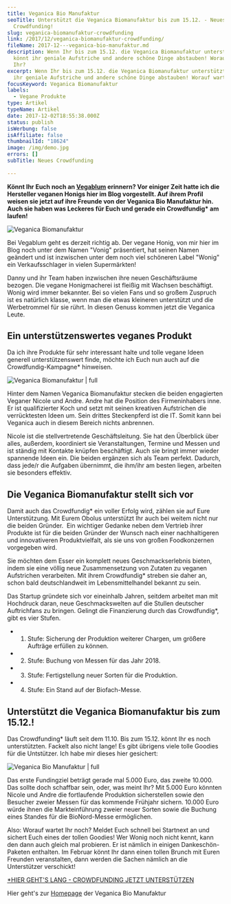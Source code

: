 ```yaml
---
title: Veganica Bio Manufaktur
seoTitle: Unterstützt die Veganica Biomanufaktur bis zum 15.12. - Neues veganes
  Crowdfunding!
slug: veganica-biomanufaktur-crowdfunding
link: /2017/12/veganica-biomanufaktur-crowdfunding/
fileName: 2017-12---veganica-bio-manufaktur.md
description: Wenn Ihr bis zum 15.12. die Veganica Biomanufaktur unterstützt,
  könnt ihr geniale Aufstriche und andere schöne Dinge abstauben! Worauf wartet
  Ihr?
excerpt: Wenn Ihr bis zum 15.12. die Veganica Biomanufaktur unterstützt, könnt
  ihr geniale Aufstriche und andere schöne Dinge abstauben! Worauf wartet Ihr?
focusKeyword: Veganica Biomanufaktur
labels:
  - Vegane Produkte
type: Artikel
typeName: Artikel
date: 2017-12-02T18:55:38.000Z
status: publish
isWerbung: false
isAffiliate: false
thumbnailId: "18624"
image: /img/demo.jpg
errors: []
subTitle: Neues Crowdfunding
  
---
```


**Könnt Ihr Euch noch an [Vegablum](/2017/04/veganer-honig-vegablum/) erinnern?
Vor einiger Zeit hatte ich die Hersteller veganen Honigs hier im Blog
vorgestellt. Auf ihrem Profil weisen sie jetzt auf ihre Freunde von der Veganica
Bio Manufaktur hin. Auch sie haben was Leckeres für Euch und gerade ein
Crowdfundig\* am laufen!**

![Veganica Biomanufaktur](http://cardamonchai.com/wp-content/uploads/2017/12/Veganica-300x150.jpg)

Bei Vegablum geht es derzeit richtig ab. Der vegane Honig, von mir hier im Blog
noch unter dem Namen "Vonig" präsentiert, hat seinen Namen geändert und ist
inzwischen unter dem noch viel schöneren Label "Wonig" ein Verkaufsschlager in
vielen Supermärkten!

Danny und ihr Team haben inzwischen ihre neuen Geschäftsräume bezogen. Die
vegane Honigmacherei ist fleißig mit Wachsen beschäftigt. Wonig wird immer
bekannter. Bei so vielen Fans und so großem Zuspruch ist es natürlich klasse,
wenn man die etwas kleineren unterstützt und die Werbetrommel für sie rührt. In
diesen Genuss kommen jetzt die Veganica Leute.

## Ein unterstützenswertes veganes Produkt

Da ich ihre Produkte für sehr interessant halte und tolle vegane Ideen generell
unterstützenswert finde, möchte ich Euch nun auch auf die Crowdfundig-Kampagne\*
hinweisen.

![Veganica Biomanufaktur | full](http://cardamonchai.com/wp-content/uploads/2017/12/Andre-und-Nicole-mit-Hunden.jpg "Andre und Nicole von der Veganica Biomanufaktur")

Hinter dem Namen Veganica Biomanufaktur stecken die beiden engagierten Veganer
Nicole und Andre. Andre hat die Position des Firmeninhabers inne. Er ist
qualifizierter Koch und setzt mit seinen kreativen Aufstrichen die verrücktesten
Ideen um. Sein drittes Steckenpferd ist die IT. Somit kann bei Veganica auch in
diesem Bereich nichts anbrennen.

Nicole ist die stellvertretende Geschäftsleitung. Sie hat den Überblick über
alles, außerdem, koordiniert sie Veranstaltungen, Termine und Messen und ist
ständig mit Kontakte knüpfen beschäftigt. Auch sie bringt immer wieder spannende
Ideen ein. Die beiden ergänzen sich als Team perfekt. Dadurch, dass jede/r die
Aufgaben übernimmt, die ihm/ihr am besten liegen, arbeiten sie besonders
effektiv.

## Die Veganica Biomanufaktur stellt sich vor

Damit auch das Crowdfundig\* ein voller Erfolg wird, zählen sie auf Eure
Unterstützung. Mit Eurem Obolus unterstützt Ihr auch bei weitem nicht nur die
beiden Gründer.  Ein wichtiger Gedanke neben dem Vertrieb ihrer Produkte ist für
die beiden Gründer der Wunsch nach einer nachhaltigeren und innovativeren
Produktvielfalt, als sie uns von großen Foodkonzernen vorgegeben wird.

Sie möchten dem Esser ein komplett neues Geschmackserlebnis bieten, indem sie
eine völlig neue Zusammensetzung von Zutaten zu veganen Aufstrichen verarbeiten.
Mit ihrem Crowdfundig\* streben sie daher an, schon bald deutschlandweit im
Lebensmittelhandel bekannt zu sein.

Das Startup gründete sich vor eineinhalb Jahren, seitdem arbeitet man mit
Hochdruck daran, neue Geschmackswelten auf die Stullen deutscher Auftrichfans zu
bringen. Gelingt die Finanzierung durch das Crowdfundig\*, gibt es vier Stufen.

- 1.  Stufe: Sicherung der Produktion weiterer Chargen, um größere Aufträge
      erfüllen zu können.
- 2.  Stufe: Buchung von Messen für das Jahr 2018.
- 3.  Stufe: Fertigstellung neuer Sorten für die Produktion.
- 4.  Stufe: Ein Stand auf der Biofach-Messe.

## Unterstützt die Veganica Biomanufaktur bis zum 15.12.!

Das Crowdfunding\* läuft seit dem 11.10. Bis zum 15.12. könnt Ihr es noch
unterstützten. Fackelt also nicht lange! Es gibt übrigens viele tolle Goodies
für die Untstützer. Ich habe mir dieses hier gesichert:

![Veganica Bio Manufaktur | full](http://cardamonchai.com/wp-content/uploads/2017/12/veganica_und_vegablum.jpg)

Das erste Fundingziel beträgt gerade mal 5.000 Euro, das zweite 10.000. Das
sollte doch schaffbar sein, oder, was meint Ihr? Mit 5.000 Euro könnten Nicole
und Andre die fortlaufende Produktion sicherstellen sowie den Besucher zweier
Messen für das kommende Frühjahr sichern. 10.000 Euro würde ihnen die
Markteinführung zweier neuer Sorten sowie die Buchung eines Standes für die
BioNord-Messe ermöglichen.

Also: Worauf wartet Ihr noch? Meldet Euch schnell bei Startnext an und sichert
Euch eines der tollen Goodies! Wer Wonig noch nicht kennt, kann den dann auch
gleich mal probieren. Er ist nämlich in einigen Dankeschön-Paketen enthalten. Im
Februar könnt Ihr dann einen tollen Brunch mit Euren Freunden veranstalten, dann
werden die Sachen nämlich an die Unterstützer verschickt!

[\*HIER GEHT'S LANG - CROWDFUNDING JETZT UNTERSTÜTZEN](https://www.startnext.com/veganica-manufaktur)

Hier geht's zur [Homepage](https://www.my-veganica.world) der Veganica Bio
Manufaktur

  